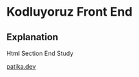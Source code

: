 # Kodluyoruz Front End

## Explanation
Html Section End Study

[patika.dev](https://www.patika.dev/tr)